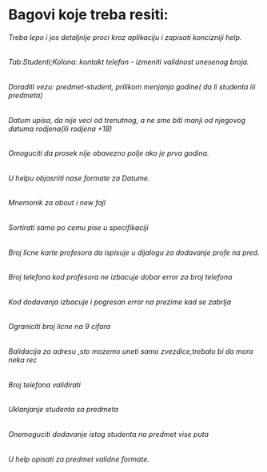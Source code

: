 ﻿# Bagovi koje treba resiti:

###### Treba lepo i jos detaljnije proci kroz aplikaciju i zapisati koncizniji help.
###### Tab:Studenti;Kolona: kontakt telefon - izmeniti validnost unesenog broja.
###### Doraditi vezu: predmet-student, prilikom menjanja godine( da li studenta ili predmeta)
###### Datum upisa, da nije veci od trenutnog, a ne sme biti manji od njegovog datuma rodjena(ili rodjena +18)
###### Omoguciti da prosek nije obavezno polje ako je prva godina.
###### U helpu objasniti nase formate za Datume.
###### Mnemonik za about i new fajl
###### Sortirati samo po cemu pise u specifikaciji
###### Broj licne karte profesora da ispisuje u dijalogu za dodavanje profe na pred.
###### Broj telefona kod profesora ne izbacuje dobar error za broj telefona
###### Kod dodavanja izbacuje i pogresan error na prezime kad se zabrlja
###### Ograniciti broj licne na 9 cifara
###### Balidacija za adresu ,sto mozemo uneti samo zvezdice,trebalo bi da mora neka rec
###### Broj telefona validirati
###### Uklanjanje studenta sa predmeta
###### Onemoguciti dodavanje istog studenta na predmet vise puta
###### U help opisati za predmet validne formate.